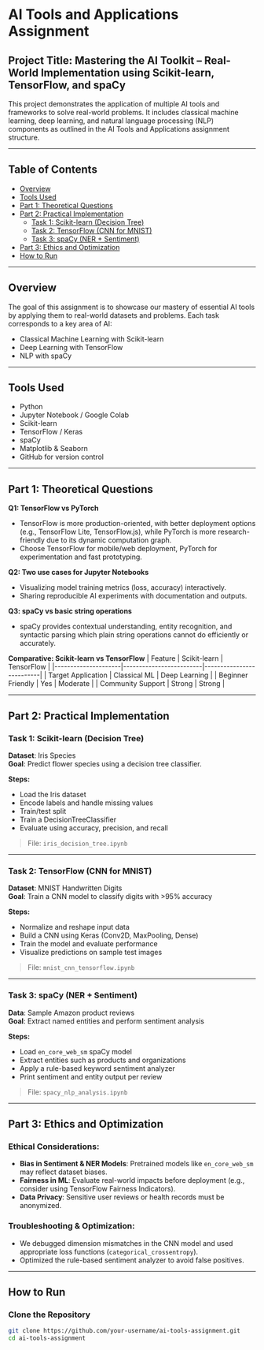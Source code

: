 # AI Tools and Applications Assignment

## Project Title: Mastering the AI Toolkit – Real-World Implementation using Scikit-learn, TensorFlow, and spaCy

This project demonstrates the application of multiple AI tools and frameworks to solve real-world problems. It includes classical machine learning, deep learning, and natural language processing (NLP) components as outlined in the AI Tools and Applications assignment structure.

---

## Table of Contents

- [Overview](#overview)
- [Tools Used](#tools-used)
- [Part 1: Theoretical Questions](#part-1-theoretical-questions)
- [Part 2: Practical Implementation](#part-2-practical-implementation)
  - [Task 1: Scikit-learn (Decision Tree)](#task-1-scikit-learn-decision-tree)
  - [Task 2: TensorFlow (CNN for MNIST)](#task-2-tensorflow-cnn-for-mnist)
  - [Task 3: spaCy (NER + Sentiment)](#task-3-spacy-ner--sentiment)
- [Part 3: Ethics and Optimization](#part-3-ethics-and-optimization)
- [How to Run](#how-to-run)


---

## Overview

The goal of this assignment is to showcase our mastery of essential AI tools by applying them to real-world datasets and problems. Each task corresponds to a key area of AI:

- Classical Machine Learning with Scikit-learn
- Deep Learning with TensorFlow
- NLP with spaCy

---

## Tools Used

- Python
- Jupyter Notebook / Google Colab
- Scikit-learn
- TensorFlow / Keras
- spaCy
- Matplotlib & Seaborn
- GitHub for version control

---

## Part 1: Theoretical Questions

**Q1: TensorFlow vs PyTorch**
- TensorFlow is more production-oriented, with better deployment options (e.g., TensorFlow Lite, TensorFlow.js), while PyTorch is more research-friendly due to its dynamic computation graph.
- Choose TensorFlow for mobile/web deployment, PyTorch for experimentation and fast prototyping.

**Q2: Two use cases for Jupyter Notebooks**
- Visualizing model training metrics (loss, accuracy) interactively.
- Sharing reproducible AI experiments with documentation and outputs.

**Q3: spaCy vs basic string operations**
- spaCy provides contextual understanding, entity recognition, and syntactic parsing which plain string operations cannot do efficiently or accurately.

**Comparative: Scikit-learn vs TensorFlow**
| Feature             | Scikit-learn            | TensorFlow              |
|---------------------|-------------------------|--------------------------|
| Target Application  | Classical ML            | Deep Learning            |
| Beginner Friendly   | Yes                     | Moderate                 |
| Community Support   | Strong                  | Strong                   |

---

## Part 2: Practical Implementation

### Task 1: Scikit-learn (Decision Tree)

**Dataset**: Iris Species  
**Goal**: Predict flower species using a decision tree classifier.

**Steps:**
- Load the Iris dataset
- Encode labels and handle missing values
- Train/test split
- Train a DecisionTreeClassifier
- Evaluate using accuracy, precision, and recall

> File: `iris_decision_tree.ipynb`

---

### Task 2: TensorFlow (CNN for MNIST)

**Dataset**: MNIST Handwritten Digits  
**Goal**: Train a CNN model to classify digits with >95% accuracy

**Steps:**
- Normalize and reshape input data
- Build a CNN using Keras (Conv2D, MaxPooling, Dense)
- Train the model and evaluate performance
- Visualize predictions on sample test images

> File: `mnist_cnn_tensorflow.ipynb`

---

### Task 3: spaCy (NER + Sentiment)

**Data**: Sample Amazon product reviews  
**Goal**: Extract named entities and perform sentiment analysis

**Steps:**
- Load `en_core_web_sm` spaCy model
- Extract entities such as products and organizations
- Apply a rule-based keyword sentiment analyzer
- Print sentiment and entity output per review

> File: `spacy_nlp_analysis.ipynb`

---

## Part 3: Ethics and Optimization

### Ethical Considerations:
- **Bias in Sentiment & NER Models**: Pretrained models like `en_core_web_sm` may reflect dataset biases.
- **Fairness in ML**: Evaluate real-world impacts before deployment (e.g., consider using TensorFlow Fairness Indicators).
- **Data Privacy**: Sensitive user reviews or health records must be anonymized.

### Troubleshooting & Optimization:
- We debugged dimension mismatches in the CNN model and used appropriate loss functions (`categorical_crossentropy`).
- Optimized the rule-based sentiment analyzer to avoid false positives.

---

## How to Run

### Clone the Repository

```bash
git clone https://github.com/your-username/ai-tools-assignment.git
cd ai-tools-assignment

